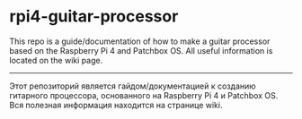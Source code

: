 # rpi4-guitar-processor
This repo is a guide/documentation of how to make a guitar processor based on the Raspberry Pi 4 and Patchbox OS. All useful information is located on the wiki page.

<hr/>

Этот репозиторий является гайдом/документацией к созданию гитарного процессора, основанного на Raspberry Pi 4 и Patchbox OS. Вся полезная информация находится на странице wiki.
